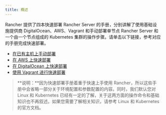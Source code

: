 ```yaml
---
title: 概述
---
```


Rancher 提供了四本快速部署 Rancher Server 的手册，分别讲解了使用基础设施提供商 DigitalOcean、AWS、Vagrant 和手动部署单节点 Rancher Server 和一个由一个节点组成的 Kubernetes 集群的操作步骤。请单击以下链接，参考对应的手册完成快速部署。

- [在已有主机上手动部署](/docs/quick-start-guide/deployment/quickstart-manual-setup/_index)
- [在 AWS 上快速部署](/docs/quick-start-guide/deployment/amazon-aws-qs/_index)
- [在 DigitalOcean 上快速部署 ](/docs/quick-start-guide/deployment/digital-ocean-qs/_index)
- [使用 Vagrant 进行快速部署](/docs/quick-start-guide/deployment/quickstart-vagrant/_index)

> **说明：**因为快速部署手册着重于快速上手使用 Rancher，所以这些手册中会省略一部分关于环境配置和参数配置的内容。同时，我们默认您对 Linux 和 Kubernetes 已经有一定的了解，关于这两方面的操作命令和基础知识也不再叙述。如果您需要了解相关知识，请参考 Linux 和 Kubernetes 的官方文档。
